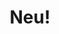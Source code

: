 ---
title: "Neu!"
summary: "German krautrock band formed in Düsseldorf in 1971 by and , after their split from . The group's albums were produced by , who has been regarded as the group's \"hidden member\". Though had minimal commercial success during its existence, the band is retrospectively considered one of the founders of krautrock and a significant influence on a variety of subsequent rock, post-punk, and electronic music artists. Klaus Dinger played drums on the first Kraftwerk LP in 1971. The following year he joined forces with Michael Rother and they formed Neu!, releasing their self-titled debut LP on German label . Their music was heavily innovative and influential, melting distorted guitars with metronomic drumming, noise effects and tapes. The second LP, \"Neu! 2\", was released in 1973 and featured the first remix experiments, with tracks recorded at 16 and 78 rpm. The band split in 1975 after releasing their final LP, \"Neu! 75\". They eventually recorded more material in the 1980s. Michael Rother pursued a solo career, while Klaus Dinger went on to form . Neu! were highly influential on industrial, noise and experimental music."
slug: "neu"
image: "neu.jpg"
apple_music_artist_url: "https://music.apple.com/gb/artist/neu/14793618"
wikipedia_url: "https://en.wikipedia.org/wiki/Neu!"
---